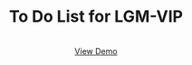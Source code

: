 <div align="center">
  <h1 align="center">To Do List for LGM-VIP</h1>

  <p align="center">
    <br />
    <a href="https://todo-list-lgmvip.netlify.app">View Demo</a>
  </p>
</div>
